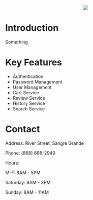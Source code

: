 <p align="center" width="100%">
    <img src="https://i.imgur.com/68uTDmj.jpg">
</p>

# Introduction 
Something

# Key Features
* Authentication
* Password Management
* User Management
* Cart Service
* Review Service
* History Service
* Search Service 

#


# Contact 
Address: River Street, Sangre Grande

Phone: (868) 668-2949

Hours: 

M-F: 8AM - 5PM

Saturday: 8AM - 3PM
       
Sunday: 8AM - 11AM
